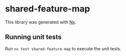# shared-feature-map

This library was generated with [Nx](https://nx.dev).

## Running unit tests

Run `nx test shared-feature-map` to execute the unit tests.

